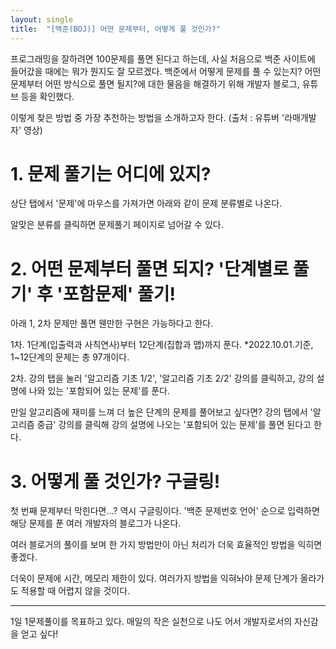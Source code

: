 ```yaml
---
layout: single
title:  "[백준(BOJ)] 어떤 문제부터, 어떻게 풀 것인가?"
---
```


프로그래밍을 잘하려면 100문제를 풀면 된다고 하는데, 사실 처음으로 백준 사이트에 들어갔을 때에는 뭐가 뭔지도 잘 모르겠다. 백준에서 어떻게 문제를 풀 수 있는지? 어떤 문제부터 어떤 방식으로 풀면 될지?에 대한 물음을 해결하기 위해 개발자 블로그, 유튜브 등을 확인했다.

이렇게 찾은 방법 중 가장 추천하는 방법을 소개하고자 한다.
(출처 : 유튜버 '라매개발자' 영상)


# 1. 문제 풀기는 어디에 있지?
상단 탭에서 '문제'에 마우스를 가져가면 아래와 같이 문제 분류별로 나온다.

알맞은 분류를 클릭하면 문제풀기 페이지로 넘어갈 수 있다.


# 2. 어떤 문제부터 풀면 되지? '단계별로 풀기' 후 '포함문제' 풀기!
아래 1, 2차 문제만 풀면 웬만한 구현은 가능하다고 한다.

1차. 1단계(입출력과 사칙연사)부터 12단계(집합과 맵)까지 푼다.
*2022.10.01.기준, 1~12단계의 문제는 총 97개이다.

2차. 강의 탭을 눌러 '알고리즘 기초 1/2', '알고리즘 기초 2/2' 강의를 클릭하고,
강의 설명에 나와 있는 '포함되어 있는 문제'를 푼다.

만일 알고리즘에 재미를 느껴 더 높은 단계의 문제를 풀어보고 싶다면?
강의 탭에서 '알고리즘 중급' 강의를 클릭해 강의 설명에 나오는 '포함되어 있는 문제'를 풀면 된다고 한다.

 
# 3. 어떻게 풀 것인가? 구글링!
첫 번째 문제부터 막힌다면...? 역시 구글링이다.
'백준 문제번호 언어' 순으로 입력하면 해당 문제를 푼 여러 개발자의 블로그가 나온다.

여러 블로거의 풀이를 보며 한 가지 방법만이 아닌 처리가 더욱 효율적인 방법을 익히면 좋겠다.

더욱이 문제에 시간, 메모리 제한이 있다.
여러가지 방법을 익혀놔야 문제 단계가 올라가도 적용할 때 어렵지 않을 것이다.

----------

1일 1문제풀이를 목표하고 있다.
매일의 작은 실천으로 나도 어서 개발자로서의 자신감을 얻고 싶다!
